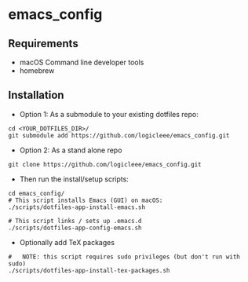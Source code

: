 # emacs_config

## Requirements
- macOS Command line developer tools
- homebrew 

## Installation

- Option 1: As a submodule to your existing dotfiles repo:
```
cd <YOUR_DOTFILES_DIR>/
git submodule add https://github.com/logicleee/emacs_config.git
```

- Option 2: As a stand alone repo
```
git clone https://github.com/logicleee/emacs_config.git
```

- Then run the install/setup scripts:
```
cd emacs_config/
# This script installs Emacs (GUI) on macOS:
./scripts/dotfiles-app-install-emacs.sh

# This script links / sets up .emacs.d
./scripts/dotfiles-app-config-emacs.sh
```

- Optionally add TeX packages
```
#   NOTE: this script requires sudo privileges (but don't run with sudo)
./scripts/dotfiles-app-install-tex-packages.sh
```